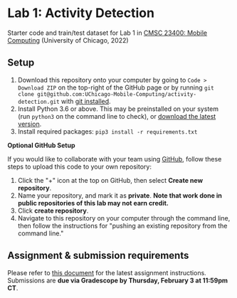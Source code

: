 # Lab 1: Activity Detection

Starter code and train/test dataset for Lab 1 in [CMSC 23400: Mobile Computing](https://people.cs.uchicago.edu/~htzheng/teach/cs23400/) (University of Chicago, 2022)

## Setup

1. Download this repository onto your computer by going to `Code > Download ZIP` on the top-right of the GitHub page or by running `git clone git@github.com:UChicago-Mobile-Computing/activity-detection.git` with [git installed](https://git-scm.com/book/en/v2/Getting-Started-Installing-Git).
2. Install Python 3.6 or above. This may be preinstalled on your system (run `python3` on the command line to check), or [download the latest version](https://www.python.org/downloads/).
3. Install required packages: `pip3 install -r requirements.txt`

**Optional GitHub Setup**

If you would like to collaborate with your team using [GitHub](https://github.com/), follow these steps to upload this code to your own repository:

1. Click the "+" icon at the top on GitHub, then select **Create new repository**.
2. Name your repository, and mark it as **private**. **Note that work done in public repositories of this lab may not earn credit.**
3. Click **create repository**.
4. Navigate to this repository on your computer through the command line, then follow the instructions for "pushing an existing repository from the command line."

## Assignment & submission requirements

Please refer to [this document](https://docs.google.com/document/d/1HKSX5XHLAX8O8e_MBuM2guvQD2PaT-Z-W65o4g5yApo/edit#heading=h.evagmdm6f517) for the latest assignment instructions. Submissions are **due via Gradescope by Thursday, February 3 at 11:59pm CT**.